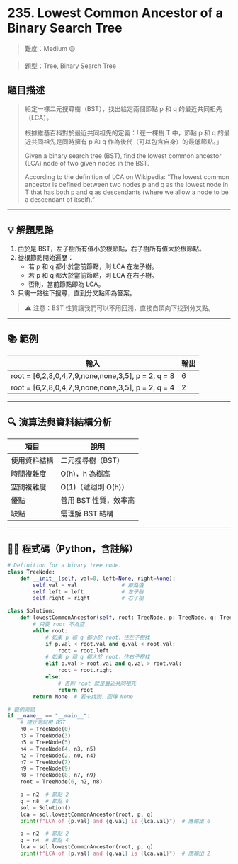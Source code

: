 # 235. Lowest Common Ancestor of a Binary Search Tree

> 難度：Medium 🟡

> 題型：Tree, Binary Search Tree

## 題目描述
> 給定一棵二元搜尋樹（BST），找出給定兩個節點 p 和 q 的最近共同祖先（LCA）。
>
> 根據維基百科對於最近共同祖先的定義：「在一棵樹 T 中，節點 p 和 q 的最近共同祖先是同時擁有 p 和 q 作為後代（可以包含自身）的最低節點。」
>
> Given a binary search tree (BST), find the lowest common ancestor (LCA) node of two given nodes in the BST.
>
> According to the definition of LCA on Wikipedia: “The lowest common ancestor is defined between two nodes p and q as the lowest node in T that has both p and q as descendants (where we allow a node to be a descendant of itself).”

---

## 💡 解題思路
1. 由於是 BST，左子樹所有值小於根節點，右子樹所有值大於根節點。
2. 從根節點開始遍歷：
   - 若 p 和 q 都小於當前節點，則 LCA 在左子樹。
   - 若 p 和 q 都大於當前節點，則 LCA 在右子樹。
   - 否則，當前節點即為 LCA。
3. 只需一路往下搜尋，直到分叉點即為答案。

> ⚠️ 注意：BST 性質讓我們可以不用回溯，直接自頂向下找到分叉點。

---

## 📚 範例

| 輸入 | 輸出 |
|------|------|
| root = [6,2,8,0,4,7,9,none,none,3,5], p = 2, q = 8 | 6 |
| root = [6,2,8,0,4,7,9,none,none,3,5], p = 2, q = 4 | 2 |

---

## 🔍 演算法與資料結構分析

| 項目         | 說明                |
|--------------|---------------------|
| 使用資料結構 | 二元搜尋樹（BST）   |
| 時間複雜度   | O(h)，h 為樹高      |
| 空間複雜度   | O(1)（遞迴則 O(h)） |
| 優點         | 善用 BST 性質，效率高|
| 缺點         | 需理解 BST 結構      |

---

## 🧑‍💻 程式碼（Python，含註解）

```python
# Definition for a binary tree node.
class TreeNode:
    def __init__(self, val=0, left=None, right=None):
        self.val = val              # 節點值
        self.left = left            # 左子樹
        self.right = right          # 右子樹

class Solution:
    def lowestCommonAncestor(self, root: TreeNode, p: TreeNode, q: TreeNode) -> TreeNode:
        # 只要 root 不為空
        while root:
            # 如果 p 和 q 都小於 root，往左子樹找
            if p.val < root.val and q.val < root.val:
                root = root.left
            # 如果 p 和 q 都大於 root，往右子樹找
            elif p.val > root.val and q.val > root.val:
                root = root.right
            else:
                # 否則 root 就是最近共同祖先
                return root
        return None  # 若未找到，回傳 None

# 範例測試
if __name__ == "__main__":
    # 建立測試用 BST
    n0 = TreeNode(0)
    n3 = TreeNode(3)
    n5 = TreeNode(5)
    n4 = TreeNode(4, n3, n5)
    n2 = TreeNode(2, n0, n4)
    n7 = TreeNode(7)
    n9 = TreeNode(9)
    n8 = TreeNode(8, n7, n9)
    root = TreeNode(6, n2, n8)

    p = n2  # 節點 2
    q = n8  # 節點 8
    sol = Solution()
    lca = sol.lowestCommonAncestor(root, p, q)
    print(f"LCA of {p.val} and {q.val} is {lca.val}")  # 應輸出 6

    p = n2  # 節點 2
    q = n4  # 節點 4
    lca = sol.lowestCommonAncestor(root, p, q)
    print(f"LCA of {p.val} and {q.val} is {lca.val}")  # 應輸出 2
```
